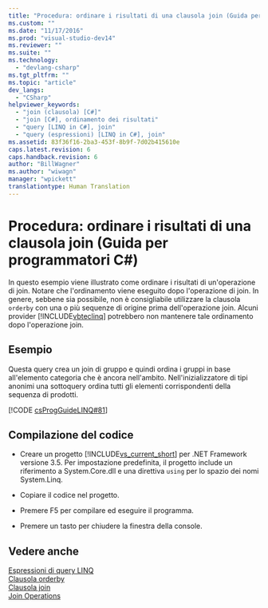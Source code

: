 ```yaml
---
title: "Procedura: ordinare i risultati di una clausola join (Guida per programmatori C#) | Microsoft Docs"
ms.custom: ""
ms.date: "11/17/2016"
ms.prod: "visual-studio-dev14"
ms.reviewer: ""
ms.suite: ""
ms.technology: 
  - "devlang-csharp"
ms.tgt_pltfrm: ""
ms.topic: "article"
dev_langs: 
  - "CSharp"
helpviewer_keywords: 
  - "join (clausola) [C#]"
  - "join [C#], ordinamento dei risultati"
  - "query [LINQ in C#], join"
  - "query (espressioni) [LINQ in C#], join"
ms.assetid: 83f36f16-2ba3-453f-8b9f-7d02b415610e
caps.latest.revision: 6
caps.handback.revision: 6
author: "BillWagner"
ms.author: "wiwagn"
manager: "wpickett"
translationtype: Human Translation
---
```

# Procedura: ordinare i risultati di una clausola join (Guida per programmatori C#)
In questo esempio viene illustrato come ordinare i risultati di un'operazione di join.  Notare che l'ordinamento viene eseguito dopo l'operazione di join.  In genere, sebbene sia possibile, non è consigliabile utilizzare la clausola `orderby` con una o più sequenze di origine prima dell'operazione join.  Alcuni provider [!INCLUDE[vbteclinq](../../../csharp/includes/vbteclinq_md.md)] potrebbero non mantenere tale ordinamento dopo l'operazione join.  
  
## Esempio  
 Questa query crea un join di gruppo e quindi ordina i gruppi in base all'elemento categoria che è ancora nell'ambito.  Nell'inizializzatore di tipi anonimi una sottoquery ordina tutti gli elementi corrispondenti della sequenza di prodotti.  
  
 [!CODE [csProgGuideLINQ#81](../CodeSnippet/VS_Snippets_VBCSharp/csProgGuideLINQ#81)]  
  
## Compilazione del codice  
  
-   Creare un progetto [!INCLUDE[vs_current_short](../../../csharp/programming-guide/classes-and-structs/includes/vs_current_short_md.md)] per .NET Framework versione 3.5.  Per impostazione predefinita, il progetto include un riferimento a System.Core.dll e una direttiva `using` per lo spazio dei nomi System.Linq.  
  
-   Copiare il codice nel progetto.  
  
-   Premere F5 per compilare ed eseguire il programma.  
  
-   Premere un tasto per chiudere la finestra della console.  
  
## Vedere anche  
 [Espressioni di query LINQ](../../../csharp/programming-guide/linq-query-expressions/index.md)   
 [Clausola orderby](../../../csharp/language-reference/keywords/orderby-clause.md)   
 [Clausola join](../../../csharp/language-reference/keywords/join-clause.md)   
 [Join Operations](../../../visual-basic/programming-guide/concepts/linq/join-operations.md)